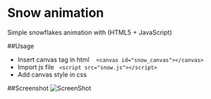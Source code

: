 Snow animation
===
Simple snowflakes animation with (HTML5 + JavaScript)

##Usage
* Insert canvas tag in html&nbsp;&nbsp;&nbsp;&nbsp;```<canvas id="snow_canvas"></canvas>```
* Import js file&nbsp;&nbsp;&nbsp;```<script src="snow.js"></script>```
* Add canvas style in css


##Screenshot
![ScreenShot](http://yamamotoharuki.org/images/git/snowflakes.jpg)

